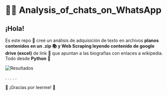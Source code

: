 # 🕵️‍♂️ Analysis_of_chats_on_WhatsApp

## ¡Hola!


Es este repo 🍚 creé un análisis de adquisición de texto en archivos **planos contenidos en un .zip 📚 y Web Scraping leyendo contenido de google drive (excel)** de link 🔗 que apuntan a las biografías con enlaces a wikipedia. Todo desde **Python** 🐍


![Resultados](/W.png)


.
.
.
.
.

🦉 ¡Gracias por leerme!  🦉
